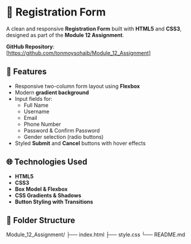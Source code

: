 # 📝 Registration Form

A clean and responsive **Registration Form** built with **HTML5** and **CSS3**, designed as part of the **Module 12 Assignment**.

**GitHub Repository**: [https://github.com/tonmoysohaib/Module_12_Assignment]


## 🎯 Features

- Responsive two-column form layout using **Flexbox**
- Modern **gradient background**
- Input fields for:
  - Full Name
  - Username
  - Email
  - Phone Number
  - Password & Confirm Password
  - Gender selection (radio buttons)
- Styled **Submit** and **Cancel** buttons with hover effects

## 🌐 Technologies Used

- **HTML5**
- **CSS3**
- **Box Model & Flexbox**
- **CSS Gradients & Shadows**
- **Button Styling with Transitions**

## 📁 Folder Structure

Module_12_Assignment/
├── index.html
├── style.css
└── README.md